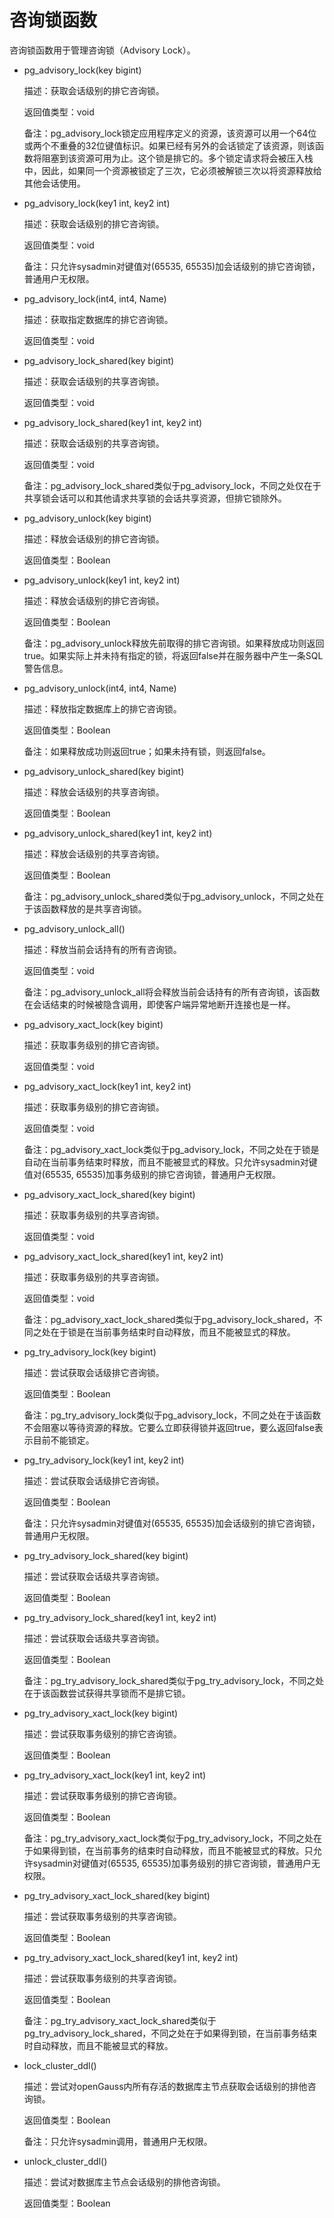 # 咨询锁函数<a name="ZH-CN_TOPIC_0289900296"></a>

咨询锁函数用于管理咨询锁（Advisory Lock）。

-   pg\_advisory\_lock\(key bigint\)

    描述：获取会话级别的排它咨询锁。

    返回值类型：void

    备注：pg\_advisory\_lock锁定应用程序定义的资源，该资源可以用一个64位或两个不重叠的32位键值标识。如果已经有另外的会话锁定了该资源，则该函数将阻塞到该资源可用为止。这个锁是排它的。多个锁定请求将会被压入栈中，因此，如果同一个资源被锁定了三次，它必须被解锁三次以将资源释放给其他会话使用。

-   pg\_advisory\_lock\(key1 int, key2 int\)

    描述：获取会话级别的排它咨询锁。

    返回值类型：void

    备注：只允许sysadmin对键值对\(65535, 65535\)加会话级别的排它咨询锁，普通用户无权限。

-   pg\_advisory\_lock\(int4, int4, Name\)

    描述：获取指定数据库的排它咨询锁。

    返回值类型：void

-   pg\_advisory\_lock\_shared\(key bigint\)

    描述：获取会话级别的共享咨询锁。

    返回值类型：void

-   pg\_advisory\_lock\_shared\(key1 int, key2 int\)

    描述：获取会话级别的共享咨询锁。

    返回值类型：void

    备注：pg\_advisory\_lock\_shared类似于pg\_advisory\_lock，不同之处仅在于共享锁会话可以和其他请求共享锁的会话共享资源，但排它锁除外。

-   pg\_advisory\_unlock\(key bigint\)

    描述：释放会话级别的排它咨询锁。

    返回值类型：Boolean

-   pg\_advisory\_unlock\(key1 int, key2 int\)

    描述：释放会话级别的排它咨询锁。

    返回值类型：Boolean

    备注：pg\_advisory\_unlock释放先前取得的排它咨询锁。如果释放成功则返回true。如果实际上并未持有指定的锁，将返回false并在服务器中产生一条SQL警告信息。

-   pg\_advisory\_unlock\(int4, int4, Name\)

    描述：释放指定数据库上的排它咨询锁。

    返回值类型：Boolean

    备注：如果释放成功则返回true；如果未持有锁，则返回false。

-   pg\_advisory\_unlock\_shared\(key bigint\)

    描述：释放会话级别的共享咨询锁。

    返回值类型：Boolean

-   pg\_advisory\_unlock\_shared\(key1 int, key2 int\)

    描述：释放会话级别的共享咨询锁。

    返回值类型：Boolean

    备注：pg\_advisory\_unlock\_shared类似于pg\_advisory\_unlock，不同之处在于该函数释放的是共享咨询锁。

-   pg\_advisory\_unlock\_all\(\)

    描述：释放当前会话持有的所有咨询锁。

    返回值类型：void

    备注：pg\_advisory\_unlock\_all将会释放当前会话持有的所有咨询锁，该函数在会话结束的时候被隐含调用，即使客户端异常地断开连接也是一样。

-   pg\_advisory\_xact\_lock\(key bigint\)

    描述：获取事务级别的排它咨询锁。

    返回值类型：void

-   pg\_advisory\_xact\_lock\(key1 int, key2 int\)

    描述：获取事务级别的排它咨询锁。

    返回值类型：void

    备注：pg\_advisory\_xact\_lock类似于pg\_advisory\_lock，不同之处在于锁是自动在当前事务结束时释放，而且不能被显式的释放。只允许sysadmin对键值对\(65535, 65535\)加事务级别的排它咨询锁，普通用户无权限。

-   pg\_advisory\_xact\_lock\_shared\(key bigint\)

    描述：获取事务级别的共享咨询锁。

    返回值类型：void

-   pg\_advisory\_xact\_lock\_shared\(key1 int, key2 int\)

    描述：获取事务级别的共享咨询锁。

    返回值类型：void

    备注：pg\_advisory\_xact\_lock\_shared类似于pg\_advisory\_lock\_shared，不同之处在于锁是在当前事务结束时自动释放，而且不能被显式的释放。

-   pg\_try\_advisory\_lock\(key bigint\)

    描述：尝试获取会话级排它咨询锁。

    返回值类型：Boolean

    备注：pg\_try\_advisory\_lock类似于pg\_advisory\_lock，不同之处在于该函数不会阻塞以等待资源的释放。它要么立即获得锁并返回true，要么返回false表示目前不能锁定。

-   pg\_try\_advisory\_lock\(key1 int, key2 int\)

    描述：尝试获取会话级排它咨询锁。

    返回值类型：Boolean

    备注：只允许sysadmin对键值对\(65535, 65535\)加会话级别的排它咨询锁，普通用户无权限。

-   pg\_try\_advisory\_lock\_shared\(key bigint\)

    描述：尝试获取会话级共享咨询锁。

    返回值类型：Boolean

-   pg\_try\_advisory\_lock\_shared\(key1 int, key2 int\)

    描述：尝试获取会话级共享咨询锁。

    返回值类型：Boolean

    备注：pg\_try\_advisory\_lock\_shared类似于pg\_try\_advisory\_lock，不同之处在于该函数尝试获得共享锁而不是排它锁。

-   pg\_try\_advisory\_xact\_lock\(key bigint\)

    描述：尝试获取事务级别的排它咨询锁。

    返回值类型：Boolean

-   pg\_try\_advisory\_xact\_lock\(key1 int, key2 int\)

    描述：尝试获取事务级别的排它咨询锁。

    返回值类型：Boolean

    备注：pg\_try\_advisory\_xact\_lock类似于pg\_try\_advisory\_lock，不同之处在于如果得到锁，在当前事务的结束时自动释放，而且不能被显式的释放。只允许sysadmin对键值对\(65535, 65535\)加事务级别的排它咨询锁，普通用户无权限。

-   pg\_try\_advisory\_xact\_lock\_shared\(key bigint\)

    描述：尝试获取事务级别的共享咨询锁。

    返回值类型：Boolean

-   pg\_try\_advisory\_xact\_lock\_shared\(key1 int, key2 int\)

    描述：尝试获取事务级别的共享咨询锁。

    返回值类型：Boolean

    备注：pg\_try\_advisory\_xact\_lock\_shared类似于pg\_try\_advisory\_lock\_shared，不同之处在于如果得到锁，在当前事务结束时自动释放，而且不能被显式的释放。

-   lock\_cluster\_ddl\(\)

    描述：尝试对openGauss内所有存活的数据库主节点获取会话级别的排他咨询锁。

    返回值类型：Boolean

    备注：只允许sysadmin调用，普通用户无权限。

-   unlock\_cluster\_ddl\(\)

    描述：尝试对数据库主节点会话级别的排他咨询锁。

    返回值类型：Boolean
